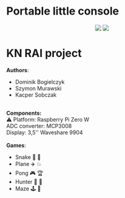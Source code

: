# Portable little console

<p align="center">
  <img src="https://github.com/DominikBogielczyk/Portable-little-console/blob/main/RAI_logo.png">
  <img src="https://github.com/DominikBogielczyk/Portable-little-console/blob/main/Logo_PP.png">
</p>


# KN RAI project
 
 **Authors**:
 - Dominik Bogielczyk 
 - Szymon Murawski 
 - Kacper Sobczak 
 <br /> <br />
 
 **Components:** <br />
 ⚠️ Platform: Raspberry Pi Zero W \
 ADC converter: MCP3008 \
 Display: 3,5'' Waveshare 9904
 <br /> <br />
**Games**:   
 - Snake 🐍 🍎
 - Plane ✈️ 💥
 - Pong 🎮 🏆
 - Hunter 🦆 🔫
 - Maze 🕹️ 📐
  <br /> <br />
  


